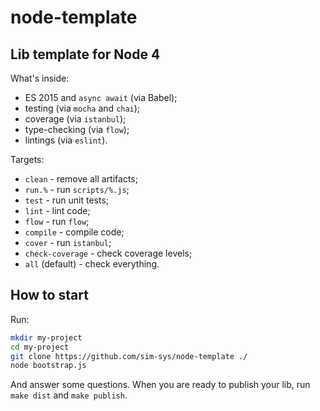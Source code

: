 # node-template
## Lib template for Node 4

What's inside:

 - ES 2015 and `async await` (via Babel);
 - testing (via `mocha` and `chai`);
 - coverage (via `istanbul`);
 - type-checking (via `flow`);
 - lintings (via `eslint`).

Targets:

 - `clean` - remove all artifacts;
 - `run.%` - run `scripts/%.js`;
 - `test` - run unit tests;
 - `lint` - lint code;
 - `flow` - run `flow`;
 - `compile` - compile code;
 - `cover` - run `istanbul`;
 - `check-coverage` - check coverage levels;
 - `all` (default) - check everything.

## How to start

Run:

```bash
mkdir my-project
cd my-project
git clone https://github.com/sim-sys/node-template ./
node bootstrap.js
```

And answer some questions. When you are ready to publish your lib, run `make dist`
and `make publish`.
